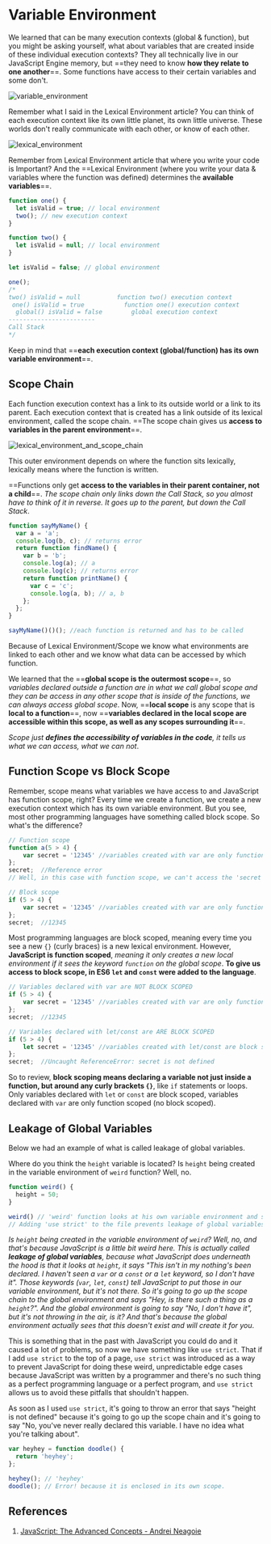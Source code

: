 # Variable Environment

We learned that can be many execution contexts (global & function), but you might be asking yourself, what about variables that are created inside of these individual execution contexts? They all technically live in our JavaScript Engine memory, but ==they need to know **how they relate to one another**==. Some functions have access to their certain variables and some don't.

![variable_environment](../../img/variable_environment.jpg)

Remember what I said in the Lexical Environment article? You can think of each execution context like its own little planet, its own little universe. These worlds don't really communicate with each other, or know of each other.

![lexical_environment](../../img/lexical_environment.jpg)

Remember from Lexical Environment article that where you write your code is Important? And the ==Lexical Environment (where you write your data & variables where the function was defined) determines the **available variables**==.

```js
function one() {
  let isValid = true; // local environment
  two(); // new execution context
}

function two() {
  let isValid = null; // local environment
}

let isValid = false; // global environment

one();
/*
two() isValid = null          function two() execution context
 one() isValid = true           function one() execution context
  global() isValid = false        global execution context
------------------------
Call Stack
*/
```

Keep in mind that ==**each execution context (global/function) has its own variable environment**==.

## Scope Chain

Each function execution context has a link to its outside world or a link to its parent. Each execution context that is created has a link outside of its lexical environment, called the scope chain. ==The scope chain gives us **access to variables in the parent environment**==.

![lexical_environment_and_scope_chain](../../img/lexical_environment_and_scope_chain.jpg)

This outer environment depends on where the function sits lexically, lexically means where the function is written.

==Functions only get **access to the variables in their parent container, not a child**==. _The scope chain only links down the Call Stack, so you almost have to think of it in reverse. It goes up to the parent, but down the Call Stack_.

```js
function sayMyName() {
  var a = 'a';
  console.log(b, c); // returns error
  return function findName() {
    var b = 'b';
    console.log(a); // a
    console.log(c); // returns error
    return function printName() {
      var c = 'c';
      console.log(a, b); // a, b
    };
  };
}

sayMyName()()(); //each function is returned and has to be called
```

Because of Lexical Environment/Scope we know what environments are linked to each other and we know what data can be accessed by which function.

We learned that the ==**global scope is the outermost scope**==, so _variables declared outside a function are in what we call global scope and they can be access in any other scope that is inside of the functions, we can always access global scope_. Now, ==**local scope** is any scope that is **local to a function**==, now ==**variables declared in the local scope are accessible within this scope, as well as any scopes surrounding it**==.

_Scope just **defines the accessibility of variables in the code**, it tells us what we can access, what we can not_.

## Function Scope vs Block Scope

Remember, scope means what variables we have access to and JavaScript has function scope, right? Every time we create a function, we create a new execution context which has its own variable environment. But you see, most other programming languages have something called block scope. So what's the difference?

```js
// Function scope
function a(5 > 4) {
    var secret = '12345' //variables created with var are only function scoped, not block scoped
};
secret;  //Reference error
// Well, in this case with function scope, we can't access the 'secret'.

// Block scope
if (5 > 4) {
    var secret = '12345' //variables created with var are only function scoped, not block scoped
};
secret;  //12345
```

Most programming languages are block scoped, meaning every time you see a new `{}` (curly braces) is a new lexical environment. However, **JavaScript is function scoped**, _meaning it only creates a new local environment if it sees the keyword `function` on the global scope_. **To give us access to block scope, in ES6 `let` and `const` were added to the language**.

```js
// Variables declared with var are NOT BLOCK SCOPED
if (5 > 4) {
    var secret = '12345' //variables created with var are only function scoped, not block scoped
};
secret;  //12345

// Variables declared with let/const are ARE BLOCK SCOPED
if (5 > 4) {
    let secret = '12345' //variables created with let/const are block scoped
};
secret;  //Uncaught ReferenceError: secret is not defined
```

So to review, **block scoping means declaring a variable not just inside a function, but around any curly brackets `{}`**, like `if` statements or loops. Only variables declared with ```let``` or ```const``` are block scoped, variables declared with ```var``` are only function scoped (no block scoped).

## Leakage of Global Variables

Below we had an example of what is called leakage of global variables.

Where do you think the ```height``` variable is located? Is ```height``` being created in the variable environment of ```weird``` function? Well, no.

```js
function weird() {
  height = 50;
}

weird() // 'weird' function looks at his own variable environment and sees that the 'height' variable is not defined there. Because 'height' is not defined with let, const or var keywords (let, const or var keywords tell JavaScript to put variables in our variable environment), 'weird' function go to the global scope environment for 'height' and global scope environment says: "Is there such a thing as a height? Nope, I don't have 'height'". But it's not throwing an error, is it? And that's because the global environment actually sees that 'height' doesn't exist and will create it for you.
// Adding 'use strict' to the file prevents leakage of global variables and throwing an error.
```

_Is `height` being created in the variable environment of `weird`? Well, no, and that's because JavaScript is a little bit weird here. This is actually called **leakage of global variables**, because what JavaScript does underneath the hood is that it looks at `height`, it says "This isn't in my nothing's been declared. I haven't seen a `var` or a `const` or a `let` keyword, so I don't have it". Those keywords (`var`, `let`, `const`) tell JavaScript to put those in our variable environment, but it's not there. So it's going to go up the scope chain to the global environment and says "Hey, is there such a thing as a `height`?". And the global environment is going to say "No, I don't have it", but it's not throwing in the air, is it? And that's because the global environment actually sees that this doesn't exist and will create it for you_.

This is something that in the past with JavaScript you could do and it caused a lot of problems, so now we have something like `use strict`. That if I add `use strict` to the top of a page, `use strict` was introduced as a way to prevent JavaScript for doing these weird, unpredictable edge cases because JavaScript was written by a programmer and there's no such thing as a perfect programming language or a perfect program, and `use strict` allows us to avoid these pitfalls that shouldn't happen.

As soon as I used `use strict`, it's going to throw an error that says "height is not defined" because it's going to go up the scope chain and it's going to say "No, you've never really declared this variable. I have no idea what you're talking about".

```js
var heyhey = function doodle() {
  return 'heyhey';
};

heyhey(); // 'heyhey'
doodle(); // Error! because it is enclosed in its own scope.
```

## References

1. [JavaScript: The Advanced Concepts - Andrei Neagoie](https://www.udemy.com/course/advanced-javascript-concepts/)